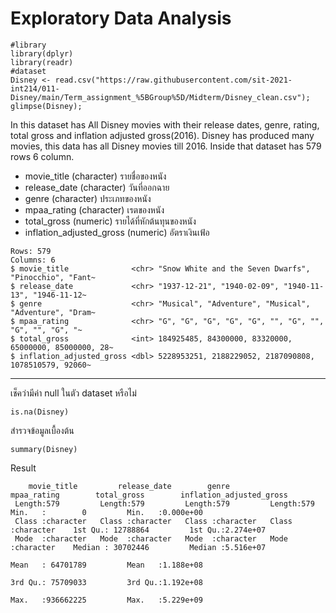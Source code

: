 
# Exploratory Data Analysis


```{R}
#library
library(dplyr)
library(readr)
#dataset
Disney <- read.csv("https://raw.githubusercontent.com/sit-2021-int214/011-Disney/main/Term_assignment_%5BGroup%5D/Midterm/Disney_clean.csv");
glimpse(Disney);
```
In this dataset has All Disney movies with their release dates, genre, rating, total gross and inflation adjusted gross(2016).
Disney has produced many movies, this data has all Disney movies till 2016. Inside that dataset has 579 rows 6 column.
- movie_title (character) รายชื่อของหนัง
- release_date (character) วันที่ออกฉาย
- genre (character) ประเภทของหนัง
- mpaa_rating (character) เรตของหนัง
- total_gross (numeric) รายได้ที่หักต้นทุนของหนัง
- inflation_adjusted_gross (numeric) อัตราเงินเฟ้อ

```{R}
Rows: 579
Columns: 6
$ movie_title              <chr> "Snow White and the Seven Dwarfs", "Pinocchio", "Fant~
$ release_date             <chr> "1937-12-21", "1940-02-09", "1940-11-13", "1946-11-12~
$ genre                    <chr> "Musical", "Adventure", "Musical", "Adventure", "Dram~
$ mpaa_rating              <chr> "G", "G", "G", "G", "G", "", "G", "", "G", "", "G", "~
$ total_gross              <int> 184925485, 84300000, 83320000, 65000000, 85000000, 28~
$ inflation_adjusted_gross <dbl> 5228953251, 2188229052, 2187090808, 1078510579, 92060~
```
---

เช็คว่ามีค่า null ในตัว dataset หรือไม่
```{R}
is.na(Disney)
```

สำรวจข้อมูลเบื้องต้น
```{R}
summary(Disney)
```
Result
```
    movie_title         release_date        genre             mpaa_rating        total_gross        inflation_adjusted_gross
 Length:579         Length:579         Length:579         Length:579          Min.   :        0         Min.   :0.000e+00
 Class :character   Class :character   Class :character   Class :character    1st Qu.: 12788864         1st Qu.:2.274e+07
 Mode  :character   Mode  :character   Mode  :character   Mode  :character    Median : 30702446         Median :5.516e+07
                                                                              Mean   : 64701789         Mean   :1.188e+08
                                                                              3rd Qu.: 75709033         3rd Qu.:1.192e+08
                                                                              Max.   :936662225         Max.   :5.229e+09
```




